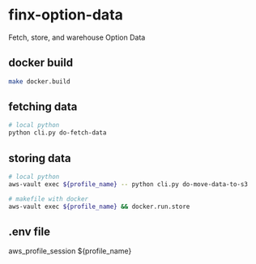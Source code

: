 # finx-option-data
Fetch, store, and warehouse Option Data

## docker build
```sh
make docker.build
```

## fetching data
```sh
# local python
python cli.py do-fetch-data
```

## storing data
```sh
# local python
aws-vault exec ${profile_name} -- python cli.py do-move-data-to-s3

# makefile with docker
aws-vault exec ${profile_name} && docker.run.store
```

## .env file
aws_profile_session ${profile_name}